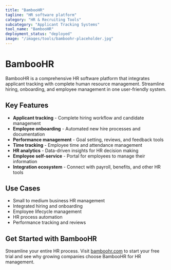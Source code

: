 ```yaml
---
title: "BambooHR"
tagline: "HR software platform"
category: "HR & Recruiting Tools"
subcategory: "Applicant Tracking Systems"
tool_name: "BambooHR"
deployment_status: "deployed"
image: "/images/tools/bamboohr-placeholder.jpg"
---
```


# BambooHR

BambooHR is a comprehensive HR software platform that integrates applicant tracking with complete human resource management. Streamline hiring, onboarding, and employee management in one user-friendly system.

## Key Features

- **Applicant tracking** - Complete hiring workflow and candidate management
- **Employee onboarding** - Automated new hire processes and documentation
- **Performance management** - Goal setting, reviews, and feedback tools
- **Time tracking** - Employee time and attendance management
- **HR analytics** - Data-driven insights for HR decision making
- **Employee self-service** - Portal for employees to manage their information
- **Integration ecosystem** - Connect with payroll, benefits, and other HR tools

## Use Cases

- Small to medium business HR management
- Integrated hiring and onboarding
- Employee lifecycle management
- HR process automation
- Performance tracking and reviews

## Get Started with BambooHR

Streamline your entire HR process. Visit [bamboohr.com](https://www.bamboohr.com) to start your free trial and see why growing companies choose BambooHR for HR management.
